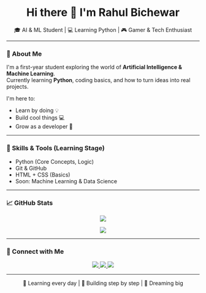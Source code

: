 <h1 align="center">Hi there 👋 I'm Rahul Bichewar</h1>

<p align="center">
  🎓 AI & ML Student | 💻 Learning Python | 🎮 Gamer & Tech Enthusiast
</p>

---

### 🌱 About Me

I'm a first-year student exploring the world of **Artificial Intelligence & Machine Learning**.  
Currently learning **Python**, coding basics, and how to turn ideas into real projects.

I'm here to:
- Learn by doing 💡
- Build cool things 💻
- Grow as a developer 🌱

---

### 🚀 Skills & Tools (Learning Stage)

- Python (Core Concepts, Logic)
- Git & GitHub
- HTML + CSS (Basics)
- Soon: Machine Learning & Data Science

---

### 📈 GitHub Stats

<p align="center">
  <img src="https://github-readme-stats.vercel.app/api?username=bichewarrahul&show_icons=true&theme=tokyonight" />
</p>

<p align="center">
  <img src="https://streak-stats.demolab.com?user=bichewarrahul&theme=tokyonight&hide_border=true" />
</p>

---

### 🔗 Connect with Me

<p align="center">
  <a href="https://instagram.com/_____rahul_____214" target="_blank">
    <img src="https://img.shields.io/badge/Instagram-%23E4405F?style=for-the-badge&logo=instagram&logoColor=white" />
  </a>
  <a href="#" title="LinkedIn Coming Soon">
    <img src="https://img.shields.io/badge/LinkedIn-Coming%20Soon-blue?style=for-the-badge&logo=linkedin&logoColor=white" />
  </a>
  <a href="#" title="Twitter Coming Soon">
    <img src="https://img.shields.io/badge/Twitter-Coming%20Soon-1DA1F2?style=for-the-badge&logo=twitter&logoColor=white" />
  </a>
</p>

---

<p align="center">📍 Learning every day | 🔧 Building step by step | 🌟 Dreaming big</p>


<!--
**bichewarrahul/bichewarrahul** is a ✨ _special_ ✨ repository because its `README.md` (this file) appears on your GitHub profile.

Here are some ideas to get you started:

- 🔭 I’m currently working on ...
- 🌱 I’m currently learning ...
- 👯 I’m looking to collaborate on ...
- 🤔 I’m looking for help with ...
- 💬 Ask me about ...
- 📫 How to reach me: ...
- 😄 Pronouns: ...
- ⚡ Fun fact: ...
-->
